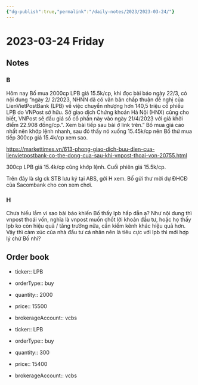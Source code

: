 ```yaml
---
{"dg-publish":true,"permalink":"/daily-notes/2023/2023-03-24/"}
---
```


# 2023-03-24 Friday

## Notes

### B

Hôm nay Bố mua 2000cp LPB giá 15.5k/cp, khi đọc bài báo ngày 22/3, có nội dung “ngày 2/ 2/2023, NHNN đã có văn bản chấp thuận đề nghị của LienVietPostBank (LPB) về việc chuyển nhượng hơn 140,5 triệu cổ phiếu LPB do VNPost sở hữu. Sở giao dịch Chứng khoán Hà Nội (HNX) cũng cho biết, VNPost sẽ đấu giá số cổ phần này vào ngày 21/4/2023 với giá khởi điểm 22.908 đồng/cp.”. Xem bài tiếp sau bài ở link trên.” Bố mua giá cao nhất nên khớp lệnh nhanh, sau đó thấy nó xuống 15.45k/cp nên Bố thử mua tiếp 300cp giá 15.4k/cp xem sao.

https://markettimes.vn/613-phong-giao-dich-buu-dien-cua-lienvietpostbank-co-the-dong-cua-sau-khi-vnpost-thoai-von-20755.html

300cp LPB giá 15.4k/cp cũng khớp lệnh. Cuối phiên giá 15.5k/cp.

Trên đây là slg ck STB lưu ký tại ABS, gởi H xem. Bố gửi thư mời dự ĐHCĐ của Sacombank cho con xem chơi.

### H

Chưa hiểu lắm vì sao bài báo khiến Bố thấy lpb hấp dẫn ạ? Như nội dung thì vnpost thoái vốn, nghĩa là vnpost muốn chốt lời khoản đầu tư, hoặc họ thấy lpb ko còn hiệu quả / tăng trưởng nữa, cần kiếm kênh khác hiệu quả hơn. Vậy thì cảm xúc của nhà đầu tư cá nhân nên là tiêu cực với lpb thì mới hợp lý chứ Bố nhỉ?

## Order book

- ticker:: LPB
- orderType:: buy
- quantity:: 2000
- price:: 15500
- brokerageAccount:: vcbs

- ticker:: LPB
- orderType:: buy
- quantity:: 300
- price:: 15400
- brokerageAccount:: vcbs
